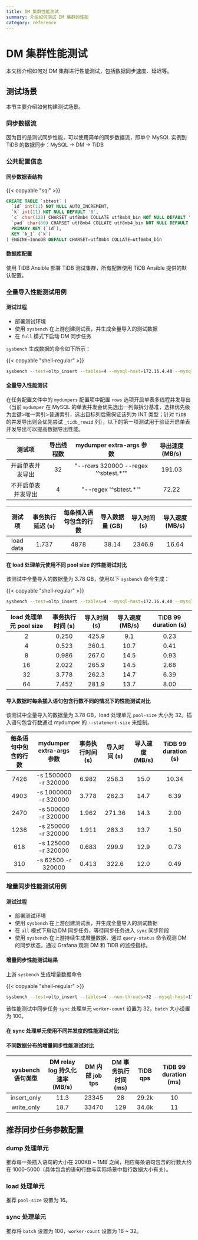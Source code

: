 ```yaml
---
title: DM 集群性能测试
summary: 介绍如何测试 DM 集群的性能 
category: reference
---
```


# DM 集群性能测试

本文档介绍如何对 DM 集群进行性能测试，包括数据同步速度、延迟等。

## 测试场景

本节主要介绍如何构建测试场景。

### 同步数据流

因为目的是测试同步性能，可以使用简单的同步数据流，即单个 MySQL 实例到 TiDB 的数据同步：MySQL -> DM -> TiDB

### 公共配置信息

#### 同步数据表结构

{{< copyable "sql" >}}

```sql
CREATE TABLE `sbtest` (
  `id` int(11) NOT NULL AUTO_INCREMENT,
  `k` int(11) NOT NULL DEFAULT '0',
  `c` char(120) CHARSET utf8mb4 COLLATE utf8mb4_bin NOT NULL DEFAULT '',
  `pad` char(60) CHARSET utf8mb4 COLLATE utf8mb4_bin NOT NULL DEFAULT '',
  PRIMARY KEY (`id`),
  KEY `k_1` (`k`)
) ENGINE=InnoDB DEFAULT CHARSET=utf8mb4 COLLATE=utf8mb4_bin
```

#### 数据库配置

使用 TiDB Ansible 部署 TiDB 测试集群，所有配置使用 TiDB Ansible 提供的默认配置。

### 全量导入性能测试用例

#### 测试过程

- 部署测试环境
- 使用 `sysbench` 在上游创建测试表，并生成全量导入的测试数据
- 在 `full` 模式下启动 DM 同步任务

`sysbench` 生成数据的命令如下所示：

{{< copyable "shell-regular" >}}

```bash
sysbench --test=oltp_insert --tables=4 --mysql-host=172.16.4.40 --mysql-port=3306 --mysql-user=root --mysql-db=dm_benchmark --db-driver=mysql --table-size=50000000 prepare
```

#### 全量导入性能测试

在任务配置文件中的 `mydumpers` 配置项中配置 `rows` 选项开启单表多线程并发导出（当前 `mydumper` 在 MySQL 的单表并发会优先选出一列做拆分基准，选择优先级为主键>唯一索引>普通索引，选出目标列后需保证该列为 INT 类型；针对 `TiDB` 的并发导出则会优先尝试 `_tidb_rowid` 列），以下的第一项测试用于验证开启单表并发导出可以提高数据导出性能。

| 测试项             | 导出线程数  | mydumper extra-args 参数            | 导出速度 (MB/s)   |
| :----------------: | :---------: | :---------------------------------: | :---------------: |
| 开启单表并发导出   | 32          | "--rows 320000 --regex '^sbtest.*'" | 191.03            |
| 不开启单表并发导出 |  4          | "--regex '^sbtest.*'"               | 72.22             |

| 测试项    | 事务执行延迟 (s) | 每条插入语句包含的行数 | 导入数据量 (GB) | 导入时间 (s) | 导入速度 (MB/s) |
| :-------: | :--------------: | :--------------------: | :-------------: | :----------: | :-------------: |
| load data | 1.737            | 4878                   | 38.14           | 2346.9       | 16.64           |

#### 在 load 处理单元使用不同 pool size 的性能测试对比

该测试中全量导入的数据量为 3.78 GB，使用以下 `sysbench` 命令生成：

{{< copyable "shell-regular" >}}

```bash
sysbench --test=oltp_insert --tables=4 --mysql-host=172.16.4.40 --mysql-port=3306 --mysql-user=root --mysql-db=dm_benchmark --db-driver=mysql --table-size=5000000 prepare
```

| load 处理单元 pool size | 事务执行时间 (s) | 导入时间 (s) | 导入速度 (MB/s) | TiDB 99 duration (s) |
| :---------------------: | :--------------: | :----------: | :-------------: | :------------------: |
| 2                       | 0.250            | 425.9        | 9.1             | 0.23                 |
| 4                       | 0.523            | 360.1        | 10.7            | 0.41                 |
| 8                       | 0.986            | 267.0        | 14.5            | 0.93                 |
| 16                      | 2.022            | 265.9        | 14.5            | 2.68                 |
| 32                      | 3.778            | 262.3        | 14.7            | 6.39                 |
| 64                      | 7.452            | 281.9        | 13.7            | 8.00                 |

#### 导入数据时每条插入语句包含行数不同的情况下的性能测试对比

该测试中全量导入的数据量为 3.78 GB，load 处理单元 `pool-size` 大小为 32。插入语句包含行数通过 mydumper 的 `--statement-size` 来控制。

| 每条语句中包含的行数       | mydumper extra-args 参数  | 事务执行时间 (s)  | 导入时间 (s) | 导入速度 (MB/s) | TiDB 99 duration (s) |
| :------------------------: | :-----------------------: | :---------------: | :----------: | :-------------: | :------------------: |
|            7426            | -s 1500000 -r 320000      |   6.982           |  258.3       |     15.0        |        10.34         |
|            4903            | -s 1000000 -r 320000      |   3.778           |  262.3       |     14.7        |         6.39         |
|            2470            | -s 500000 -r 320000       |   1.962           |  271.36      |     14.3        |         2.00         |
|            1236            | -s 250000 -r 320000       |   1.911           |  283.3       |     13.7        |         1.50         |
|            618             | -s 125000 -r 320000       |   0.683           |  299.9       |     12.9        |         0.73         |
|            310             |  -s 62500 -r 320000       |   0.413           |  322.6       |     12.0        |         0.49         |

### 增量同步性能测试用例

#### 测试过程

- 部署测试环境
- 使用 `sysbench` 在上游创建测试表，并生成全量导入的测试数据
- 在 `all` 模式下启动 DM 同步任务，等待同步任务进入 `sync` 同步阶段
- 使用 `sysbench` 在上游持续生成增量数据，通过 `query-status` 命令观测 DM 的同步状态，通过 Grafana 观测 DM 和 TiDB 的监控指标。

#### 增量同步性能测试结果

上游 `sysbench` 生成增量数据命令

{{< copyable "shell-regular" >}}

```bash
sysbench --test=oltp_insert --tables=4 --num-threads=32 --mysql-host=172.17.4.40 --mysql-port=3306 --mysql-user=root --mysql-db=dm_benchmark --db-driver=mysql --report-interval=10 --time=1800 run
```

该性能测试中同步任务 `sync` 处理单元 `worker-count` 设置为 32，`batch` 大小设置为 100。


#### 在 sync 处理单元使用不同并发度的性能测试对比


#### 不同数据分布的增量同步性能测试对比

| sysbench 语句类型| DM relay log 持久化速率 (MB/s) | DM 内部 job tps | DM 事务执行时间 (ms) | TiDB qps | TiDB 99 duration (ms) |
| :--------------: | :----------------------------: | :-------------: | :------------------: | :------: | :-------------------: |
| insert_only      | 11.3                           | 23345           | 28                   | 29.2k    | 10                    |
| write_only       | 18.7                           | 33470           | 129                  | 34.6k    | 11                    |

## 推荐同步任务参数配置

### dump 处理单元

推荐每一条插入语句的大小在 200KB ~ 1MB 之间，相应每条语句包含的行数大约在 1000-5000（具体包含的语句行数与实际场景中每行数据大小有关）。

### load 处理单元

推荐 `pool-size` 设置为 16。

### sync 处理单元

推荐将 `batch` 设置为 100，`worker-count` 设置为 16 ~ 32。